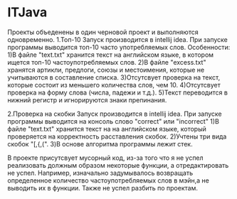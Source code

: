 # ITJava 
Проекты объеденены в один черновой проект и выполняются одновременно.
1.Топ-10
Запуск производится в intellij idea.
При запуске программы выводится топ-10 часто употребляемых слов.
Особенности:
  1)В файле "text.txt" хранится текст на английском языке, в котором ищется топ-10 частоупотребляемых слов.
  2)В файле "excess.txt" хранятся артикли, предлоги, союзы и местоимения, которые не учитываются в составление списка.
  3)Отсутсвует проверка на текст, которые состоит из меньшего количества слов, чем 10.
  4)Отсутсвует проверка на форму слова (числа, падежи и т.д.).
  5)Текст переводится в нижний регистр и игнорируются знаки препинания.


2.Проверка на скобки
Запуск производится в intellij idea.
При запуске программы выводится на консоль слово "correct" или "incorrect"
  1)В файле "text.txt" хранится текст на на английском языке, который проверяется на корректность расставления скобок.
  2)Учтены три вида скобок "[,{,(".
  3)В основе алгоритма программы лежит стек.
  
  
В проекте присутсвует мусорный код, из-за того что я не успел реализовать должным образом некоторые функции, а отредактировать не успел. 
Например, изначально задумывалось возвращать определенное количество частоупотребляемых слов в мэйн,а не выводить их в функции.
Также не успел разбить по проектам.
  
